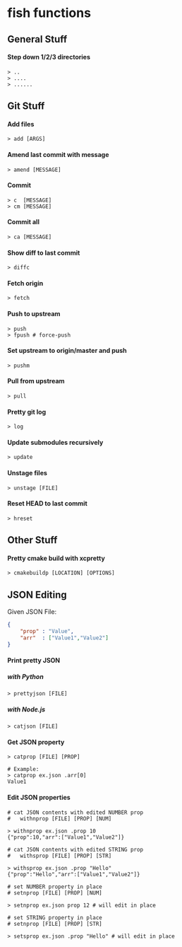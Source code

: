 # fish functions

## General Stuff
#### Step down 1/2/3 directories
```shell
> ..
> ....
> ......
```

## Git Stuff
#### Add files
```shell
> add [ARGS]
```

#### Amend last commit with message
```shell
> amend [MESSAGE]
```

#### Commit
```shell
> c  [MESSAGE]
> cm [MESSAGE]
```

#### Commit all
```shell
> ca [MESSAGE]
```

#### Show diff to last commit
```shell
> diffc
```

#### Fetch origin
```shell
> fetch
```

#### Push to upstream
```shell
> push
> fpush # force-push
```

#### Set upstream to origin/master and push
```shell
> pushm
```

#### Pull from upstream
```shell
> pull
```

#### Pretty git log
```shell
> log
```

#### Update submodules recursively
```shell
> update
```

#### Unstage files
```shell
> unstage [FILE]
```

#### Reset HEAD to last commit
```shell
> hreset
```

## Other Stuff

#### Pretty cmake build with xcpretty
```shell
> cmakebuildp [LOCATION] [OPTIONS]
```

## JSON Editing

Given JSON File:
```json
{
    "prop" : "Value",
    "arr"  : ["Value1","Value2"]
}
```

#### Print pretty JSON
##### with Python
```shell
> prettyjson [FILE]
```
##### with Node.js
```shell
> catjson [FILE]
```

#### Get JSON property
```shell
> catprop [FILE] [PROP]

# Example:
> catprop ex.json .arr[0]
Value1
```

#### Edit JSON properties
```shell
# cat JSON contents with edited NUMBER prop
#   withnprop [FILE] [PROP] [NUM]

> withnprop ex.json .prop 10
{"prop":10,"arr":["Value1","Value2"]}

# cat JSON contents with edited STRING prop
#   withsprop [FILE] [PROP] [STR]

> withsprop ex.json .prop "Hello"
{"prop":"Hello","arr":["Value1","Value2"]}

# set NUMBER property in place
# setnprop [FILE] [PROP] [NUM]

> setnprop ex.json prop 12 # will edit in place

# set STRING property in place
# setnprop [FILE] [PROP] [STR]

> setsprop ex.json .prop "Hello" # will edit in place
```
